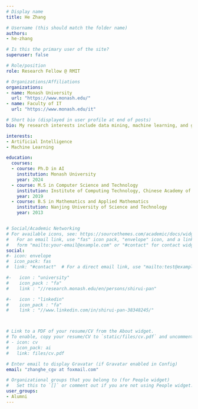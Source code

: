 ```yaml
---
# Display name
title: He Zhang

# Username (this should match the folder name)
authors:
- he-zhang

# Is this the primary user of the site?
superuser: false

# Role/position
role: Research Fellow @ RMIT 

# Organizations/Affiliations
organizations:
- name: Monash University
  url: "https://www.monash.edu/"
- name: Faculty of IT
  url: "https://www.monash.edu/it"

# Short bio (displayed in user profile at end of posts)
bio: My research interests include data mining, machine learning, and graph analysis.

interests:
- Artificial Intelligence
- Machine Learning

education:
  courses:
  - course: Ph.D in AI
    institution: Monash University
    year: 2024
  - course: M.S in Computer Science and Technology
    institution: Institute of Computing Technology, Chinese Academy of Sciences
    year: 2019
  - course: B.S in Mathematics and Applied Mathematics
    institution: Nanjing University of Science and Technology
    year: 2013


# Social/Academic Networking
# For available icons, see: https://sourcethemes.com/academic/docs/widgets/#icons
#   For an email link, use "fas" icon pack, "envelope" icon, and a link in the
#   form "mailto:your-email@example.com" or "#contact" for contact widget.
social:
#- icon: envelope
#  icon_pack: fas
#  link: "#contact"  # For a direct email link, use "mailto:test@example.org".

#-   icon : "university"
#    icon_pack : "fa"
#    link : "//research.monash.edu/en/persons/shirui-pan"

#-   icon : "linkedin"
#    icon_pack : "fa"
#    link : "//www.linkedin.com/in/shirui-pan-38348245/"



# Link to a PDF of your resume/CV from the About widget.
# To enable, copy your resume/CV to `static/files/cv.pdf` and uncomment the lines below.  
# - icon: cv
#   icon_pack: ai
#   link: files/cv.pdf

# Enter email to display Gravatar (if Gravatar enabled in Config)
email: "zhanghe_cgv at foxmail.com"

# Organizational groups that you belong to (for People widget)
#   Set this to `[]` or comment out if you are not using People widget.  
user_groups:
- Alumni
---
```


